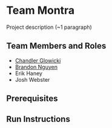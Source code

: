 # Team Montra

Project description (~1 paragraph)

## Team Members and Roles

* [Chandler Glowicki](https://github.com/ChandlerG09/CIS350-HW2-Glowicki)
* [Brandon Nguyen](https://github.com/NguyenLam087/CIS350-HW2--Nguyen-)
* Erik Haney
* Josh Webster

## Prerequisites

## Run Instructions
